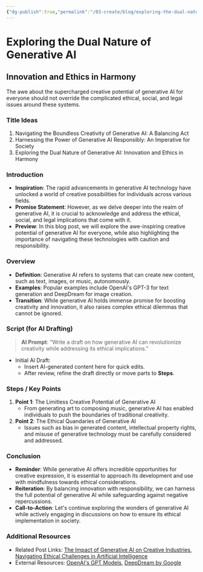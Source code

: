 ```yaml
---
{"dg-publish":true,"permalink":"/03-create/blog/exploring-the-dual-nature-of-generative-ai/","title":"Exploring the Dual Nature of Generative AI","tags":["generative-ai","ai","ethics","innovation","creativity"]}
---
```


# Exploring the Dual Nature of Generative AI
## Innovation and Ethics in Harmony

The awe about the supercharged creative potential of generative AI for everyone should not override the complicated ethical, social, and legal issues around these systems.

### Title Ideas

1. Navigating the Boundless Creativity of Generative AI: A Balancing Act
2. Harnessing the Power of Generative AI Responsibly: An Imperative for Society
3. Exploring the Dual Nature of Generative AI: Innovation and Ethics in Harmony

### Introduction

- **Inspiration**: The rapid advancements in generative AI technology have unlocked a world of creative possibilities for individuals across various fields.
- **Promise Statement**: However, as we delve deeper into the realm of generative AI, it is crucial to acknowledge and address the ethical, social, and legal implications that come with it.
- **Preview**: In this blog post, we will explore the awe-inspiring creative potential of generative AI for everyone, while also highlighting the importance of navigating these technologies with caution and responsibility.

### Overview

- **Definition**: Generative AI refers to systems that can create new content, such as text, images, or music, autonomously.
- **Examples**: Popular examples include OpenAI's GPT-3 for text generation and DeepDream for image creation.
- **Transition**: While generative AI holds immense promise for boosting creativity and innovation, it also raises complex ethical dilemmas that cannot be ignored.

### Script (for AI Drafting)

> **AI Prompt**: “Write a draft on how generative AI can revolutionize creativity while addressing its ethical implications.”

- Initial AI Draft:
    - Insert AI-generated content here for quick edits.
    - After review, refine the draft directly or move parts to **Steps**.

### Steps / Key Points

1. **Point 1**: The Limitless Creative Potential of Generative AI
    - From generating art to composing music, generative AI has enabled individuals to push the boundaries of traditional creativity.
2. **Point 2**: The Ethical Quandaries of Generative AI
    - Issues such as bias in generated content, intellectual property rights, and misuse of generative technology must be carefully considered and addressed.

### Conclusion

- **Reminder**: While generative AI offers incredible opportunities for creative expression, it is essential to approach its development and use with mindfulness towards ethical considerations.
- **Reiteration**: By balancing innovation with responsibility, we can harness the full potential of generative AI while safeguarding against negative repercussions.
- **Call-to-Action**: Let's continue exploring the wonders of generative AI while actively engaging in discussions on how to ensure its ethical implementation in society.

### Additional Resources

- Related Post Links: [The Impact of Generative AI on Creative Industries](link), [Navigating Ethical Challenges in Artificial Intelligence](link)
- External Resources: [OpenAI's GPT Models](link), [DeepDream by Google](link)